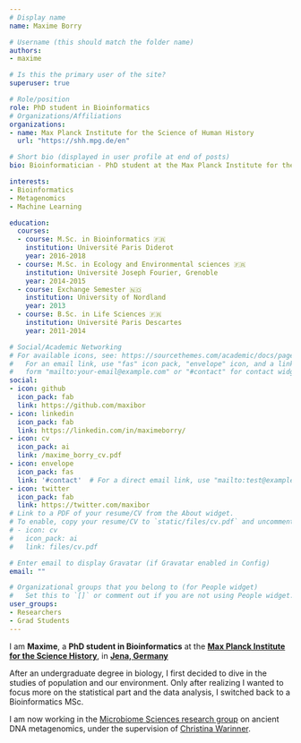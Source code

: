 ```yaml
---
# Display name
name: Maxime Borry

# Username (this should match the folder name)
authors:
- maxime

# Is this the primary user of the site?
superuser: true

# Role/position
role: PhD student in Bioinformatics
# Organizations/Affiliations
organizations:
- name: Max Planck Institute for the Science of Human History
  url: "https://shh.mpg.de/en"

# Short bio (displayed in user profile at end of posts)
bio: Bioinformatician - PhD student at the Max Planck Institute for the Science of Human History

interests:
- Bioinformatics
- Metagenomics
- Machine Learning

education:
  courses:
  - course: M.Sc. in Bioinformatics 🇫🇷
    institution: Université Paris Diderot
    year: 2016-2018
  - course: M.Sc. in Ecology and Environmental sciences 🇫🇷
    institution: Université Joseph Fourier, Grenoble
    year: 2014-2015
  - course: Exchange Semester 🇳🇴
    institution: University of Nordland
    year: 2013
  - course: B.Sc. in Life Sciences 🇫🇷
    institution: Université Paris Descartes
    year: 2011-2014

# Social/Academic Networking
# For available icons, see: https://sourcethemes.com/academic/docs/page-builder/#icons
#   For an email link, use "fas" icon pack, "envelope" icon, and a link in the
#   form "mailto:your-email@example.com" or "#contact" for contact widget.
social:
- icon: github
  icon_pack: fab
  link: https://github.com/maxibor
- icon: linkedin
  icon_pack: fab
  link: https://linkedin.com/in/maximeborry/
- icon: cv
  icon_pack: ai
  link: /maxime_borry_cv.pdf
- icon: envelope
  icon_pack: fas
  link: '#contact'  # For a direct email link, use "mailto:test@example.org".
- icon: twitter
  icon_pack: fab
  link: https://twitter.com/maxibor
# Link to a PDF of your resume/CV from the About widget.
# To enable, copy your resume/CV to `static/files/cv.pdf` and uncomment the lines below.
# - icon: cv
#   icon_pack: ai
#   link: files/cv.pdf

# Enter email to display Gravatar (if Gravatar enabled in Config)
email: ""

# Organizational groups that you belong to (for People widget)
#   Set this to `[]` or comment out if you are not using People widget.
user_groups:
- Researchers
- Grad Students
---
```


I am __Maxime__, a __PhD student in Bioinformatics__ at the [__Max Planck Institute for the Science History__](https://shh.mpg.de/en), in [__Jena, Germany__](https://goo.gl/maps/44om6h23iWE4ijqS9)

After an undergraduate degree in biology, I first decided to dive in the studies of population and our environment. Only after realizing I wanted to focus more on the statistical part and the data analysis, I switched back to a Bioinformatics MSc. 

I am now working in the [Microbiome Sciences research group](https://www.shh.mpg.de/118825/dag_research_groups) on ancient DNA metagenomics, under the supervision of [Christina Warinner](http://christinawarinner.com).
